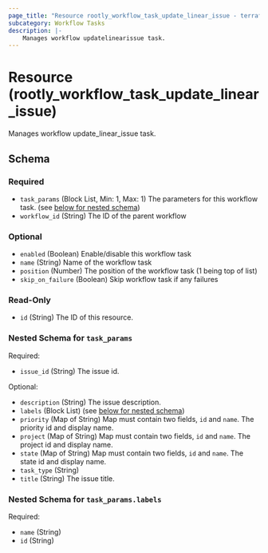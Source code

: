 ```yaml
---
page_title: "Resource rootly_workflow_task_update_linear_issue - terraform-provider-rootly"
subcategory: Workflow Tasks
description: |-
    Manages workflow updatelinearissue task.
---
```


# Resource (rootly_workflow_task_update_linear_issue)

Manages workflow update_linear_issue task.



<!-- schema generated by tfplugindocs -->
## Schema

### Required

- `task_params` (Block List, Min: 1, Max: 1) The parameters for this workflow task. (see [below for nested schema](#nestedblock--task_params))
- `workflow_id` (String) The ID of the parent workflow

### Optional

- `enabled` (Boolean) Enable/disable this workflow task
- `name` (String) Name of the workflow task
- `position` (Number) The position of the workflow task (1 being top of list)
- `skip_on_failure` (Boolean) Skip workflow task if any failures

### Read-Only

- `id` (String) The ID of this resource.

<a id="nestedblock--task_params"></a>
### Nested Schema for `task_params`

Required:

- `issue_id` (String) The issue id.

Optional:

- `description` (String) The issue description.
- `labels` (Block List) (see [below for nested schema](#nestedblock--task_params--labels))
- `priority` (Map of String) Map must contain two fields, `id` and `name`. The priority id and display name.
- `project` (Map of String) Map must contain two fields, `id` and `name`. The project id and display name.
- `state` (Map of String) Map must contain two fields, `id` and `name`. The state id and display name.
- `task_type` (String)
- `title` (String) The issue title.

<a id="nestedblock--task_params--labels"></a>
### Nested Schema for `task_params.labels`

Required:

- `name` (String)
- `id` (String)
